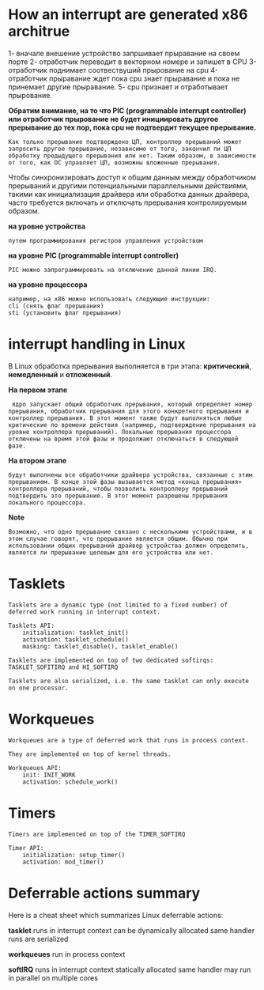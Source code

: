 # How an interrupt are generated x86 architrue

1- вначале внешение устройство запршивает прыравание на своем порте 
2- отработчик переводит в векторном номере и запишет в CPU
3- отработчик поднимает соотвествуший прырование на cpu
4- отработчик прыравание ждет пока cpu знает прыравание и пока не принемает другие прыравание.
5- сpu признает и отработывает прырование.

**Обратим внимание, на то что PIC (programmable interrupt controller) или отработчик прырование не будет инициировать другое прерывание до тех пор, пока cpu не подтвердит текущее прерывание.**

```
Как только прерывание подтверждено ЦП, контроллер прерываний может запросить другое прерывание, независимо от того, закончил ли ЦП обработку предыдущего прерывания или нет. Таким образом, в зависимости от того, как ОС управляет ЦП, возможны вложенные прерывания.
```

Чтобы синхронизировать доступ к общим данным между обработчиком прерываний и другими потенциальными параллельными действиями, такими как инициализация драйвера или обработка данных драйвера, часто требуется включать и отключать прерывания контролируемым образом.

**на уровне устройства**

    путем программирования регистров управления устройством
**на уровне PIC (programmable interrupt controller)**

    PIC можно запрограммировать на отключение данной линии IRQ.
**на уровне процессора**

    например, на x86 можно использовать следующие инструкции:
    cli (снять флаг прерывания)
    sti (установить флаг прерывания)


# interrupt handling in Linux
В Linux обработка прерывания выполняется в три этапа: **критический**, **немедленный** и **отложенный**.

**На первом этапе**

     ядро запускает общий обработчик прерывания, который определяет номер прерывания, обработчик прерывания для этого конкретного прерывания и контроллер прерывания. В этот момент также будут выполняться любые критические по времени действия (например, подтверждение прерывания на уровне контроллера прерываний). Локальные прерывания процессора отключены на время этой фазы и продолжают отключаться в следующей фазе.

**На втором этапе** 
    
    будут выполнены все обработчики драйвера устройства, связанные с этим прерыванием. В конце этой фазы вызывается метод «конца прерывания» контроллера прерываний, чтобы позволить контроллеру прерываний подтвердить это прерывание. В этот момент разрешены прерывания локального процессора.

**Note**

    Возможно, что одно прерывание связано с несколькими устройствами, и в этом случае говорят, что прерывание является общим. Обычно при использовании общих прерываний драйвер устройства должен определить, является ли прерывание целевым для его устройства или нет.

# Tasklets
    
    Tasklets are a dynamic type (not limited to a fixed number) of deferred work running in interrupt context.

    Tasklets API:
        initialization: tasklet_init()
        activation: tasklet_schedule()
        masking: tasklet_disable(), tasklet_enable()
        
    Tasklets are implemented on top of two dedicated softirqs: TASKLET_SOFITIRQ and HI_SOFTIRQ

    Tasklets are also serialized, i.e. the same tasklet can only execute on one processor.

# Workqueues
    Workqueues are a type of deferred work that runs in process context.

    They are implemented on top of kernel threads.

    Workqueues API:
        init: INIT_WORK
        activation: schedule_work()

# Timers
    Timers are implemented on top of the TIMER_SOFTIRQ

    Timer API:
        initialization: setup_timer()
        activation: mod_timer()
# Deferrable actions summary
Here is a cheat sheet which summarizes Linux deferrable actions:

**tasklet** runs in interrupt context can be dynamically allocated same handler runs are serialized 

**workqueues** run in process context

**softIRQ** runs in interrupt context statically allocated same handler may run in parallel on multiple cores
